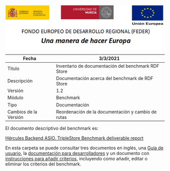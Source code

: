 ![](.//media/CabeceraDocumentosMD.png)

| Fecha         | 3/3/2021                                                   |
| ------------- | ------------------------------------------------------------ |
|Titulo|Inventario de documentación del benchmark RDF Store| 
|Descripción|Documentación acerca del benchmark de RDF Store|
|Versión|1.2|
|Módulo|Benchmark|
|Tipo|Documentación|
|Cambios de la Versión|Reordenación de la documentación y cambio de rutas|


El documento descriptivo del benchmark es:

[Hércules Backend ASIO. TripleStore Benchmark deliverable report](../Hercules-TripleStore-Benchmark-deliverable-report.md)

En esta carpeta se puede consultar tres documentos en inglés, una [Guía de usuario](UserGuide.md), la 
[documentación para desarrolladores](Developer-Documentation.md) y un documento con 
[instrucciones para añadir criterios](AddingCriteria.md), incluyendo como añadir,
editar o eliminar los criterios del benchmark.
